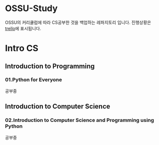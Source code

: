 # OSSU-Study

OSSU의 커리큘럼에 따라 CS공부한 것을 백업하는 레파지토리 입니다.
진행상황은 [trello](https://trello.com/b/XCFJimcj/ossu-study)에 표시됩니다.


# Intro CS
## Introduction to Programming
### 01.Python for Everyone
공부중


## Introduction to Computer Science
### 02.Introduction to Computer Science and Programming using Python
공부중
